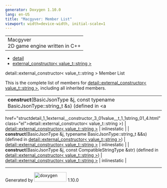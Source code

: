 ```yaml
---
generator: Doxygen 1.10.0
lang: en-US
title: "Macgyver: Member List"
viewport: width=device-width, initial-scale=1
---
```


<div id="top">

<div id="titlearea">

<table data-cellspacing="0" data-cellpadding="0">
<colgroup>
<col style="width: 100%" />
</colgroup>
<tbody>
<tr id="projectrow" class="odd">
<td id="projectalign"><div id="projectname">
Macgyver
</div>
<div id="projectbrief">
2D game engine written in C++
</div></td>
</tr>
</tbody>
</table>

</div>

<div id="main-nav">

</div>

<div id="nav-path" class="navpath">

- <a href="namespacedetail.html" class="el">detail</a>
- <a
  href="structdetail_1_1external__constructor_3_01value__t_1_1string_01_4.html"
  class="el">external_constructor&lt; value_t::string &gt;</a>

</div>

</div>

<div class="header">

<div class="headertitle">

<div class="title">

detail::external_constructor\< value_t::string \> Member List

</div>

</div>

</div>

<div class="contents">

This is the complete list of members for <a
href="structdetail_1_1external__constructor_3_01value__t_1_1string_01_4.html"
class="el">detail::external_constructor&lt; value_t::string &gt;</a>,
including all inherited members.

|                                                                                           |                                                                               |                                                                      |
|-------------------------------------------------------------------------------------------|-------------------------------------------------------------------------------|----------------------------------------------------------------------|
| **construct**(BasicJsonType &j, const typename BasicJsonType::string_t &s) (defined in <a 
 href="structdetail_1_1external__constructor_3_01value__t_1_1string_01_4.html"              
 class="el">detail::external_constructor&lt; value_t::string &gt;</a>)                      | <a                                                                            
                                                                                             href="structdetail_1_1external__constructor_3_01value__t_1_1string_01_4.html"  
                                                                                             class="el">detail::external_constructor&lt; value_t::string &gt;</a>           | <span class="mlabel">inline</span><span class="mlabel">static</span> |
| **construct**(BasicJsonType &j, typename BasicJsonType::string_t &&s) (defined in <a      
 href="structdetail_1_1external__constructor_3_01value__t_1_1string_01_4.html"              
 class="el">detail::external_constructor&lt; value_t::string &gt;</a>)                      | <a                                                                            
                                                                                             href="structdetail_1_1external__constructor_3_01value__t_1_1string_01_4.html"  
                                                                                             class="el">detail::external_constructor&lt; value_t::string &gt;</a>           | <span class="mlabel">inline</span><span class="mlabel">static</span> |
| **construct**(BasicJsonType &j, const CompatibleStringType &str) (defined in <a           
 href="structdetail_1_1external__constructor_3_01value__t_1_1string_01_4.html"              
 class="el">detail::external_constructor&lt; value_t::string &gt;</a>)                      | <a                                                                            
                                                                                             href="structdetail_1_1external__constructor_3_01value__t_1_1string_01_4.html"  
                                                                                             class="el">detail::external_constructor&lt; value_t::string &gt;</a>           | <span class="mlabel">inline</span><span class="mlabel">static</span> |

</div>

------------------------------------------------------------------------

<span class="small">Generated
by [<img src="doxygen.svg" class="footer" width="104" height="31"
alt="doxygen" />](https://www.doxygen.org/index.html) 1.10.0</span>
